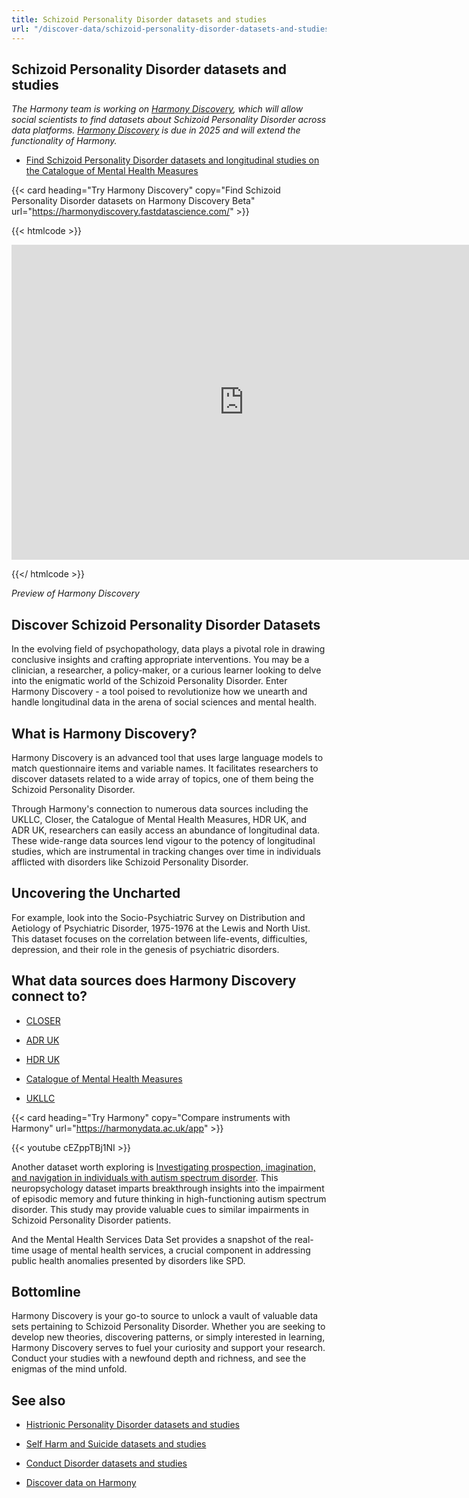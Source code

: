 ```yaml
---
title: Schizoid Personality Disorder datasets and studies
url: "/discover-data/schizoid-personality-disorder-datasets-and-studies"
---
```


## Schizoid Personality Disorder datasets and studies

*The Harmony team is working on [Harmony Discovery](https://harmonydiscovery.fastdatascience.com/), which will allow social scientists to find datasets about Schizoid Personality Disorder across data platforms. [Harmony Discovery](https://harmonydiscovery.fastdatascience.com/) is due in 2025 and will extend the functionality of Harmony.*

* [Find Schizoid Personality Disorder datasets and longitudinal studies on the Catalogue of Mental Health Measures](https://www.cataloguementalhealth.ac.uk/?content=search&query=Topic:schizoid+personality+disorder)


{{< card heading="Try Harmony Discovery" copy="Find Schizoid Personality Disorder datasets on Harmony Discovery Beta" url="https://harmonydiscovery.fastdatascience.com/" >}}

{{< htmlcode >}}

<iframe src="https://www.veed.io/embed/b8eb93ee-5cca-4b09-8b5d-34b614cb0f58" width="744" height="504" frameborder="0" title="Thomas Wood's Video - Oct 23, 2024" webkitallowfullscreen mozallowfullscreen allowfullscreen></iframe>

{{</ htmlcode >}}

*Preview of Harmony Discovery*


## Discover Schizoid Personality Disorder Datasets

In the evolving field of psychopathology, data plays a pivotal role in drawing conclusive insights and crafting appropriate interventions. You may be a clinician, a researcher, a policy-maker, or a curious learner looking to delve into the enigmatic world of the Schizoid Personality Disorder. Enter Harmony Discovery - a tool poised to revolutionize how we unearth and handle longitudinal data in the arena of social sciences and mental health.

## What is Harmony Discovery?

Harmony Discovery is an advanced tool that uses large language models to match questionnaire items and variable names. It facilitates researchers to discover datasets related to a wide array of topics, one of them being the Schizoid Personality Disorder.

Through Harmony's connection to numerous data sources including the UKLLC, Closer, the Catalogue of Mental Health Measures, HDR UK, and ADR UK, researchers can easily access an abundance of longitudinal data. These wide-range data sources lend vigour to the potency of longitudinal studies, which are instrumental in tracking changes over time in individuals afflicted with disorders like Schizoid Personality Disorder.

## Uncovering the Uncharted

For example, look into the Socio-Psychiatric Survey on Distribution and Aetiology of Psychiatric Disorder, 1975-1976 at the Lewis and North Uist. This dataset focuses on the correlation between life-events, difficulties, depression, and their role in the genesis of psychiatric disorders.

## What data sources does Harmony Discovery connect to?

* [CLOSER](https://closer.ac.uk/)

* [ADR UK](https://www.adruk.org/data-access/data-catalogue/)

* [HDR UK](https://www.healthdatagateway.org/)

* [Catalogue of Mental Health Measures](https://www.cataloguementalhealth.ac.uk/)

* [UKLLC](https://explore.ukllc.ac.uk)

{{< card heading="Try Harmony" copy="Compare instruments with Harmony" url="https://harmonydata.ac.uk/app" >}}

{{< youtube cEZppTBj1NI >}}



Another dataset worth exploring is [Investigating prospection, imagination, and navigation in individuals with autism spectrum disorder](https://reshare.ukdataservice.ac.uk/851491). This neuropsychology dataset imparts breakthrough insights into the impairment of episodic memory and future thinking in high-functioning autism spectrum disorder. This study may provide valuable cues to similar impairments in Schizoid Personality Disorder patients.

And the Mental Health Services Data Set provides a snapshot of the real-time usage of mental health services, a crucial component in addressing public health anomalies presented by disorders like SPD.

## Bottomline

Harmony Discovery is your go-to source to unlock a vault of valuable data sets pertaining to Schizoid Personality Disorder. Whether you are seeking to develop new theories, discovering patterns, or simply interested in learning, Harmony Discovery serves to fuel your curiosity and support your research. Conduct your studies with a newfound depth and richness, and see the enigmas of the mind unfold.

## See also

* [Histrionic Personality Disorder datasets and studies](/discover-data/histrionic-personality-disorder-datasets-and-studies)

* [Self Harm and Suicide datasets and studies](/discover-data/self-harm-and-suicide-datasets-and-studies)

* [Conduct Disorder datasets and studies](/discover-data/conduct-disorder-datasets-and-studies)

* [Discover data on Harmony](/discover-data/)
